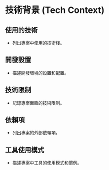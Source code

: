 # 技術背景 (Tech Context)

## 使用的技術
- 列出專案中使用的技術棧。

## 開發設置
- 描述開發環境的設置和配置。

## 技術限制
- 記錄專案面臨的技術限制。

## 依賴項
- 列出專案的外部依賴項。

## 工具使用模式
- 描述專案中工具的使用模式和慣例。
